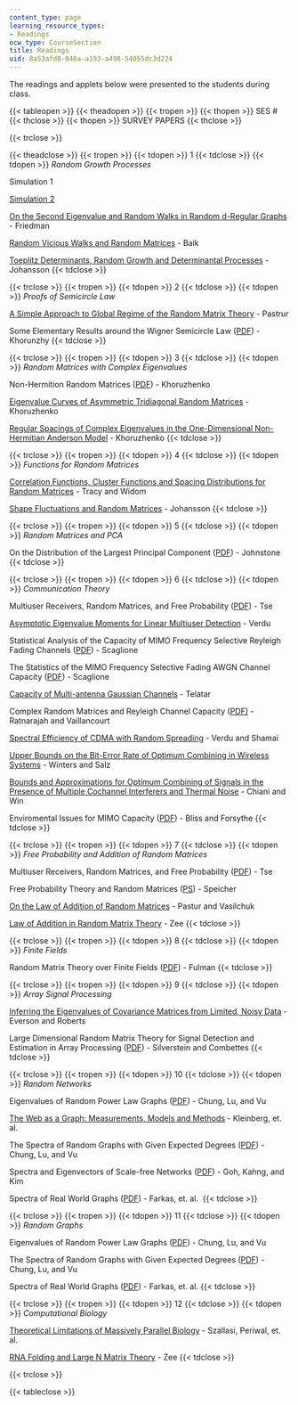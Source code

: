 ```yaml
---
content_type: page
learning_resource_types:
- Readings
ocw_type: CourseSection
title: Readings
uid: 8a53afd8-840a-a193-a498-54055dc3d224
---
```


The readings and applets below were presented to the students during class.

{{< tableopen >}}
{{< theadopen >}}
{{< tropen >}}
{{< thopen >}}
SES #
{{< thclose >}}
{{< thopen >}}
SURVEY PAPERS
{{< thclose >}}

{{< trclose >}}

{{< theadclose >}}
{{< tropen >}}
{{< tdopen >}}
1
{{< tdclose >}}
{{< tdopen >}}
_Random Growth Processes_  
  
Simulation 1  
  
[Simulation 2](http://apricot.ap.polyu.edu.hk/~lam/dla/dla.html)  
  
[On the Second Eigenvalue and Random Walks in Random d-Regular Graphs](https://link.springer.com/article/10.1007/BF01275669) - Friedman  
  
[Random Vicious Walks and Random Matrices](http://academic.research.microsoft.com/Publication/100454/random-vicious-walks-and-random-matrices) - Baik  
  
[Toeplitz Determinants, Random Growth and Determinantal Processes](http://de.arxiv.org/abs/math.PR/0304368) - Johansson
{{< tdclose >}}

{{< trclose >}}
{{< tropen >}}
{{< tdopen >}}
2
{{< tdclose >}}
{{< tdopen >}}
_Proofs of Semicircle Law_  
  
[A Simple Approach to Global Regime of the Random Matrix Theory](http://www.msri.org/web/msri) - Pastrur  
  
Some Elementary Results around the Wigner Semicircle Law ([PDF](http://www.physik.uni-bielefeld.de/bibos/old-bibos-site/01-03-035.pdf)) - Khorunzhy
{{< tdclose >}}

{{< trclose >}}
{{< tropen >}}
{{< tdopen >}}
3
{{< tdclose >}}
{{< tdopen >}}
_Random Matrices with Complex Eigenvalues_  
  
Non-Hermition Random Matrices ([PDF](http://www.maths.qmw.ac.uk/~boris/diabl.pdf)) - Khoruzhenko  
  
[Eigenvalue Curves of Asymmetric Tridiagonal Random Matrices](http://de.arxiv.org/abs/math-ph/0011003) - Khoruzhenko  
  
[Regular Spacings of Complex Eigenvalues in the One-Dimensional Non-Hermitian Anderson Model](http://www.maths.qmul.ac.uk/~boris/spacings.html) - Khoruzhenko
{{< tdclose >}}

{{< trclose >}}
{{< tropen >}}
{{< tdopen >}}
4
{{< tdclose >}}
{{< tdopen >}}
_Functions for Random Matrices_  
  
[Correlation Functions, Cluster Functions and Spacing Distributions for Random Matrices](http://de.arxiv.org/abs/solv-int/9804004) - Tracy and Widom  
  
[Shape Fluctuations and Random Matrices](http://link.springer.com/article/10.1007/s002200050027) - Johansson
{{< tdclose >}}

{{< trclose >}}
{{< tropen >}}
{{< tdopen >}}
5
{{< tdclose >}}
{{< tdopen >}}
_Random Matrices and PCA_  
  
On the Distribution of the Largest Principal Component ([PDF](http://citeseer.ist.psu.edu/cache/papers/cs/18991/http:zSzzSzwww-stat.stanford.eduzSz~imjzSzReportszSz2000zSzlargepc.pdf/johnstone00distribution.pdf)) - Johnstone
{{< tdclose >}}

{{< trclose >}}
{{< tropen >}}
{{< tdopen >}}
6
{{< tdclose >}}
{{< tdopen >}}
_Communication Theory_  
  
Multiuser Receivers, Random Matrices, and Free Probability ([PDF](http://www.eecs.berkeley.edu/~dtse/free.pdf)) - Tse  
  
[Asymptotic Eigenvalue Moments for Linear Multiuser Detection](http://citeseer.ist.psu.edu/li01asymptotic.html) - Verdu  
  
Statistical Analysis of the Capacity of MIMO Frequency Selective Reyleigh Fading Channels ([PDF](https://pdfs.semanticscholar.org/cfbf/48a5c3da40bbafc669c752baddf96c7ce90b.pdf)) - Scaglione  
  
The Statistics of the MIMO Frequency Selective Fading AWGN Channel Capacity ([PDF](https://pdfs.semanticscholar.org/c807/ae32f07b4a00bff549c940529816ef8cb188.pdf)) - Scaglione  
  
[Capacity of Multi-antenna Gaussian Channels](https://dx.doi.org/10.1002/ett.4460100604) - Telatar  
  
Complex Random Matrices and Reyleigh Channel Capacity ([PDF)](http://www.ims.cuhk.edu.hk/~cis/2003.2/cisfinal119.pdf) - Ratnarajah and Vaillancourt  
  
[Spectral Efficiency of CDMA with Random Spreading](http://citeseer.ist.psu.edu/context/1766219/0) - Verdu and Shamai  
  
[Upper Bounds on the Bit-Error Rate of Optimum Combining in Wireless Systems](http://ieeexplore.ieee.org/xpls/abs_all.jsp?isNumber=15893&prod=JNL&arnumber=737400&arSt=1619&ared=1624&arAuthor=Winters%2C+J.H.%3B+Salz%2C+J.&arNumber=737400&a_id0=737388&a_id1=737389&a_id2=737390&a_id3=737391&a_id4=737392&a_id5=737393&a_id6=737394&a_id7=737395&a_id8=737396&a_id9=737397&a_id10=737398&a_id11=737399&a_id12=737400&a_id13=737401&a_id14=737402&count=15) - Winters and Salz  
  
[Bounds and Approximations for Optimum Combining of Signals in the Presence of Multiple Cochannel Interferers and Thermal Noise](http://www.comsoc.org/livepubs/comm/Public/2003/Feb/296_51tcomm02-chiani.html) - Chiani and Win  
  
Enviromental Issues for MIMO Capacity ([PDF](http://www.eecs.umich.edu/~hero/Preprints/bliss_tsp02.pdf)) - Bliss and Forsythe
{{< tdclose >}}

{{< trclose >}}
{{< tropen >}}
{{< tdopen >}}
7
{{< tdclose >}}
{{< tdopen >}}
_Free Probability and Addition of Random Matrices_  
  
Multiuser Receivers, Random Matrices, and Free Probability ([PDF](http://www.eecs.berkeley.edu/~dtse/free.pdf)) - Tse  
  
Free Probability Theory and Random Matrices ([PS](http://www.mast.queensu.ca/~speicher/papers/Peters.ps)) - Speicher  
  
[On the Law of Addition of Random Matrices](http://de.arxiv.org/abs/math-ph/0003043) - Pastur and Vasilchuk  
  
[Law of Addition in Random Matrix Theory](http://de.arxiv.org/abs/cond-mat/9602146) - Zee
{{< tdclose >}}

{{< trclose >}}
{{< tropen >}}
{{< tdopen >}}
8
{{< tdclose >}}
{{< tdopen >}}
_Finite Fields_  
  
Random Matrix Theory over Finite Fields ([PDF](http://www.ams.org/bull/2002-39-01/S0273-0979-01-00920-X/S0273-0979-01-00920-X.pdf)) - Fulman
{{< tdclose >}}

{{< trclose >}}
{{< tropen >}}
{{< tdopen >}}
9
{{< tdclose >}}
{{< tdopen >}}
_Array Signal Processing_  
  
[Inferring the Eigenvalues of Covariance Matrices from Limited, Noisy Data](http://citeseer.ist.psu.edu/everson99inferring.html) - Everson and Roberts  
  
Large Dimensional Random Matrix Theory for Signal Detection and Estimation in Array Processing ([PDF](http://www4.ncsu.edu/~jack/workshop92.pdf)) - Silverstein and Combettes
{{< tdclose >}}

{{< trclose >}}
{{< tropen >}}
{{< tdopen >}}
10
{{< tdclose >}}
{{< tdopen >}}
_Random Networks_  
  
Eigenvalues of Random Power Law Graphs ([PDF](http://www.math.ucsd.edu/~fan/wp/eigen.pdf)) - Chung, Lu, and Vu  
  
[The Web as a Graph: Measurements, Models and Methods](http://citeseer.ist.psu.edu/kleinberg99web.html) - Kleinberg, et. al.  
  
The Spectra of Random Graphs with Given Expected Degrees ([PDF](http://www.math.ucsd.edu/~fan/wp/specp.pdf)) - Chung, Lu, and Vu  
  
Spectra and Eigenvectors of Scale-free Networks ([PDF](https://arxiv.org/abs/cond-mat/0103337)) - Goh, Kahng, and Kim  
  
Spectra of Real World Graphs ([PDF](http://angel.elte.hu/lanczos/pdf/spectra.pdf)) - Farkas, et. al. 
{{< tdclose >}}

{{< trclose >}}
{{< tropen >}}
{{< tdopen >}}
11
{{< tdclose >}}
{{< tdopen >}}
_Random Graphs_  
  
Eigenvalues of Random Power Law Graphs ([PDF](http://www.math.ucsd.edu/~fan/wp/eigen.pdf)) - Chung, Lu, and Vu  
  
The Spectra of Random Graphs with Given Expected Degrees ([PDF](http://www.math.ucsd.edu/~fan/wp/specp.pdf)) - Chung, Lu, and Vu  
  
Spectra of Real World Graphs ([PDF](http://angel.elte.hu/lanczos/pdf/spectra.pdf)) - Farkas, et. al.
{{< tdclose >}}

{{< trclose >}}
{{< tropen >}}
{{< tdopen >}}
12
{{< tdclose >}}
{{< tdopen >}}
_Computational Biology_  
  
[Theoretical Limitations of Massively Parallel Biology](http://slideplayer.com/slide/5222574/) - Szallasi, Periwal, et. al.  
  
[RNA Folding and Large N Matrix Theory](http://academic.research.microsoft.com/Publication/11863641/rna-folding-and-large-n-matrix-theory) - Zee
{{< tdclose >}}

{{< trclose >}}

{{< tableclose >}}
